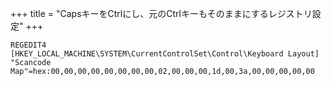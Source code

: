 +++
title = "CapsキーをCtrlにし、元のCtrlキーもそのままにするレジストリ設定"
+++

```reg
REGEDIT4
[HKEY_LOCAL_MACHINE\SYSTEM\CurrentControlSet\Control\Keyboard Layout]
"Scancode Map"=hex:00,00,00,00,00,00,00,00,02,00,00,00,1d,00,3a,00,00,00,00,00
```
